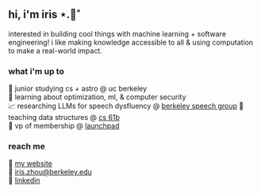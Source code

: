 ## hi, i'm iris ⋆.🌷˚ 
interested in building cool things with machine learning + software engineering! i like making knowledge accessible to all & using computation to make a real-world impact.

### what i'm up to
🧸 junior studying cs + astro @ uc berkeley  
🌱 learning about optimization, ml, & computer security  
📈 researching LLMs for speech dysfluency @ [berkeley speech group](https://people.eecs.berkeley.edu/~gopala/)
📓 teaching data structures @ [cs 61b](https://sp25.datastructur.es/)  
🚀 vp of membership @ [launchpad](https://launchpad.studentorg.berkeley.edu/)  

### reach me
🔗 [my website](https://iriszhou-iyz.github.io/)  
📧 iris.zhou@berkeley.edu  
📍 [linkedin](https://www.linkedin.com/in/iriszhou-iyz)
